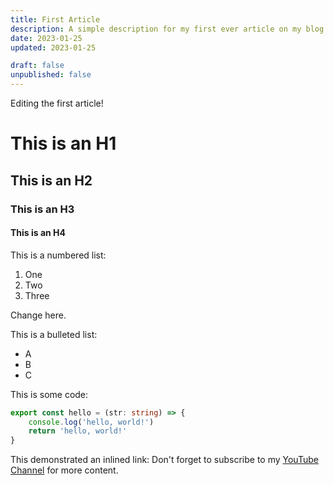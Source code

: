 ```yaml
---
title: First Article
description: A simple description for my first ever article on my blog. Join me as we explore the world of blogging.
date: 2023-01-25
updated: 2023-01-25

draft: false
unpublished: false
---
```

Editing the first article!
# This is an H1
## This is an H2
### This is an H3
#### This is an H4

This is a numbered list:
1. One
2. Two
3. Three

Change here.

This is a bulleted list:
- A
- B
- C

This is some code:
```typescript
export const hello = (str: string) => {
    console.log('hello, world!')
    return 'hello, world!'
}
```

This demonstrated an inlined link:
Don't forget to subscribe to my [YouTube Channel](https://youtube.com/@huntabyte) for more content.